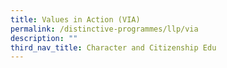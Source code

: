 ```yaml
---
title: Values in Action (VIA)
permalink: /distinctive-programmes/llp/via
description: ""
third_nav_title: Character and Citizenship Edu
---
```




